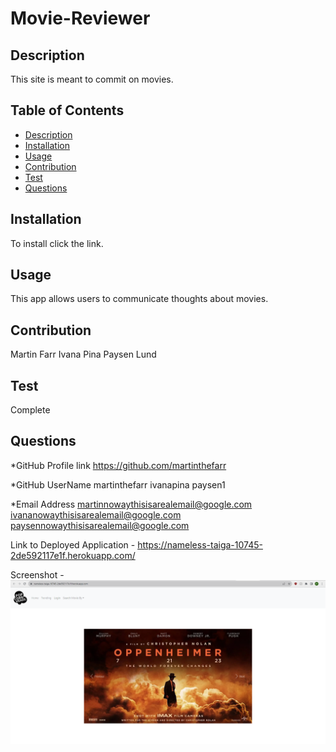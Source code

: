 # Movie-Reviewer

## Description
<!-- Name of Project and what it does -->
This site is meant to commit on movies.

 ## Table of Contents
  * [Description](#description)
  * [Installation](#installation)
  * [Usage](#usage)
  * [Contribution](#contribution)
  * [Test](#test)
  * [Questions](#questions)
  
  ## Installation

  To install click the link.

  ## Usage 

  This app allows users to communicate thoughts about movies.
  
  ## Contribution 

Martin Farr
Ivana Pina
Paysen Lund

  ## Test 

  Complete

  ## Questions
  *GitHub Profile link
  https://github.com/martinthefarr
  


  *GitHub UserName
  martinthefarr
  ivanapina
  paysen1
  

  *Email Address
  martinnowaythisisarealemail@google.com
  ivananowaythisisarealemail@google.com
  paysennowaythisisarealemail@google.com
  
  Link to Deployed Application - https://nameless-taiga-10745-2de592117e1f.herokuapp.com/ 

  Screenshot - ![Alt text](image-1.png)  